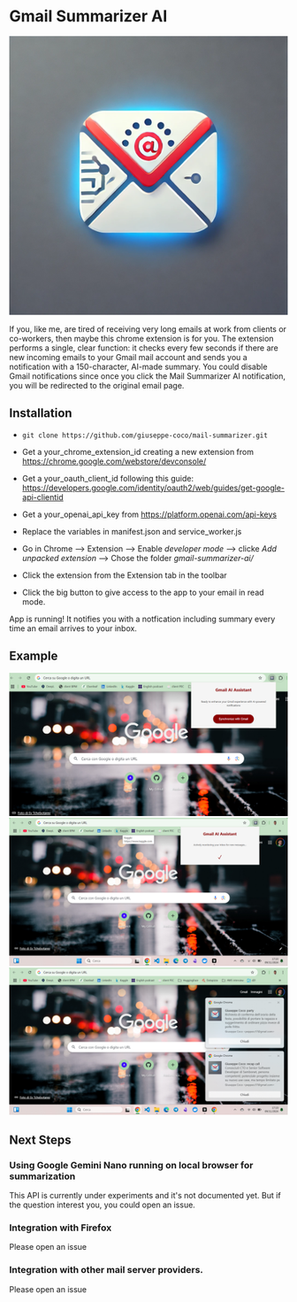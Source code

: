 # Gmail Summarizer AI
![Icon](icons\Mail-Summarizer-AI-logo.webp)

If you, like me, are tired of receiving very long emails at work from clients or co-workers, then maybe this chrome extension is for you.
The extension performs a single, clear function: it checks every few seconds if there are new incoming emails to your Gmail mail account and sends you a notification with a 150-character, AI-made summary.
You could disable Gmail notifications since once you click the Mail Summarizer AI notification, you will be redirected to the original email page.

## Installation
- `git clone https://github.com/giuseppe-coco/mail-summarizer.git`

- Get a your_chrome_extension_id creating a new extension from https://chrome.google.com/webstore/devconsole/

- Get a your_oauth_client_id following this guide: https://developers.google.com/identity/oauth2/web/guides/get-google-api-clientid

- Get a your_openai_api_key from https://platform.openai.com/api-keys

- Replace the variables in manifest.json and service_worker.js

- Go in Chrome --> Extension --> Enable *developer mode* --> clicke *Add unpacked extension* --> Chose the folder *gmail-summarizer-ai/*

- Click the extension from the Extension tab in the toolbar

- Click the big button to give access to the app to your email in read mode.

App is running! It notifies you with a notfication including summary every time an email arrives to your inbox.

## Example
![Home Page](screenshots/home-page.png)
![Access granted](screenshots/access-granted.png)
![Notifications](screenshots/notifications.png)

## Next Steps
### Using Google Gemini Nano running on local browser for summarization
This API is currently under experiments and it's not documented yet. 
But if the question interest you, you could open an issue.

### Integration with Firefox
Please open an issue

### Integration with other mail server providers.
Please open an issue
